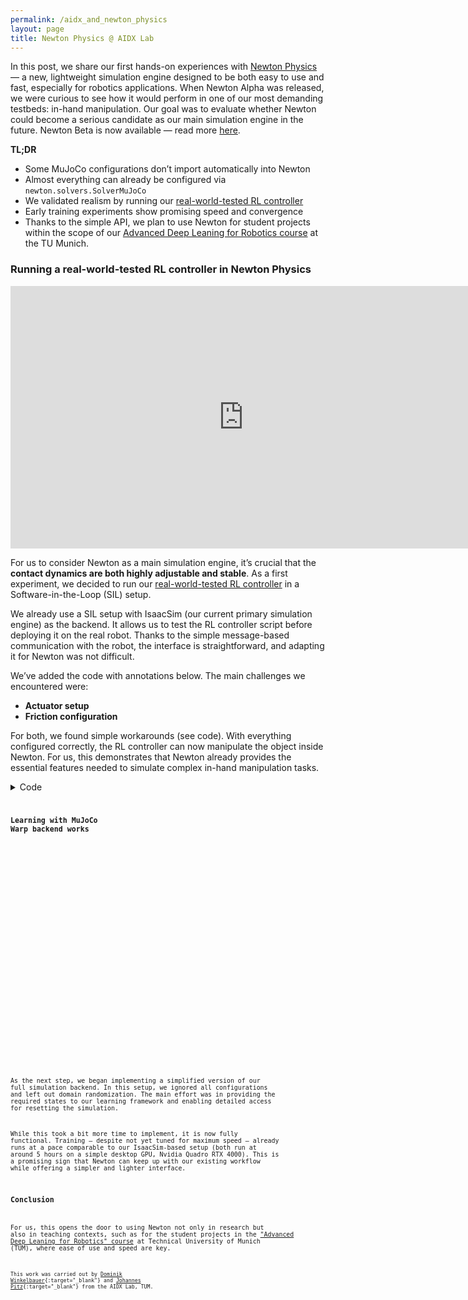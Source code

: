```yaml
---
permalink: /aidx_and_newton_physics
layout: page
title: Newton Physics @ AIDX Lab
---
```


 <style>
    .video {
        position: relative;
        padding-bottom: 56.25%;
        /* 16:9 */
        height: 0;
    }

    .video img {
        display: block;
        width: 100%;
        height: auto;
        cursor: pointer;
    }

    .video:after {
        content: "";
        position: absolute;
        top: 50%;
        left: 50%;
        width: 64px;
        height: 64px;
        background: url('assets/imgs/play-button.png') no-repeat center center;
        background-size: contain;
        transform: translate(-50%, -50%);
        pointer-events: none;
    }

    .video iframe {
        position: absolute;
        top: 0;
        left: 0;
        width: 100%;
        height: 100%;
    }

    /* image poster clicked, player class added using js */
    .video.player img {
        display: none;
    }

    .video.player:after {
        display: none;
    }
</style>


In this post, we share our first hands-on experiences with [Newton Physics](https://newton-physics.github.io/newton) — a new, lightweight simulation engine designed to be both easy to use and fast, especially for robotics applications. When Newton Alpha was released, we were curious to see how it would perform in one of our most demanding testbeds: in-hand manipulation. Our goal was to evaluate whether Newton could become a serious candidate as our main simulation engine in the future. Newton Beta is now available — read more [here](https://developer.nvidia.com/blog/train-a-quadruped-locomotion-policy-and-simulate-cloth-manipulation-with-nvidia-isaac-lab-and-newton/).

**TL;DR**

* Some MuJoCo configurations don’t import automatically into Newton
* Almost everything can already be configured via `newton.solvers.SolverMuJoCo`
* We validated realism by running our [real-world-tested RL controller](https://aidx-lab.org/manipulation/iros24)
* Early training experiments show promising speed and convergence
* Thanks to the simple API, we plan to use Newton for student projects within the scope of our [Advanced Deep Leaning for Robotics course](https://campus.tum.de/tumonline/ee/ui/ca2/app/desktop/#/slc.tm.cp/student/courses/950842341) at the TU Munich.



### Running a real-world-tested RL controller in Newton Physics

<p align="center">
<iframe class="youtube-video" width="746" height="420" src="https://www.youtube.com/embed/OVxJdB_SEBc?start=3" title="YouTube video player" frameborder="0" allow="accelerometer; autoplay; clipboard-write; encrypted-media; gyroscope; picture-in-picture; web-share" allowfullscreen></iframe>
</p>


For us to consider Newton as a main simulation engine, it’s crucial that the **contact dynamics are both highly adjustable and stable**. As a first experiment, we decided to run our [real-world-tested RL controller](https://aidx-lab.org/manipulation/iros24) in a Software-in-the-Loop (SIL) setup.

We already use a SIL setup with IsaacSim (our current primary simulation engine) as the backend. It allows us to test the RL controller script before deploying it on the real robot. Thanks to the simple message-based communication with the robot, the interface is straightforward, and adapting it for Newton was not difficult.

We’ve added the code with annotations below. The main challenges we encountered were:

* **Actuator setup**
* **Friction configuration**

For both, we found simple workarounds (see code). With everything configured correctly, the RL controller can now manipulate the object inside Newton. For us, this demonstrates that Newton already provides the essential features needed to simulate complex in-hand manipulation tasks.


<details><summary>Code</summary>  
<pre><code><small>from itertools import product
import numpy as np
import time
import warp as wp
import newton
from newton.selection import ArticulationView
<details><summary>Packet definition</summary>     from dataclasses import dataclass, field
@dataclass
class CTRL_IN_PACKET:
    counter: int = -1
    q_measured_rad: np.ndarray = field(default_factory=lambda: np.zeros(12))
    q_increment_counter_rad: np.ndarray = field(default_factory=lambda: np.zeros(12))
    q_poti_rad: np.ndarray = field(default_factory=lambda: np.zeros(12))
    dq_increment_radps: np.ndarray = field(default_factory=lambda: np.zeros(12))
    tau_measured_Nm: np.ndarray = field(default_factory=lambda: np.zeros(12))
    PWM: np.ndarray = field(default_factory=lambda: np.zeros(12))
    active: int = 1

@dataclass
class CTRL_OUT_PACKET:
    q_des: np.ndarray
</details>◂ Packet definition

class NewtonSIL:
    def __init__(self, frequency: int = 1000, headless=True, device=None):
        self.headless = headless
        self.device = device
        self.sim_dt = 1.0 / frequency
        self.model_builder_single = newton.ModelBuilder(gravity=0)
        self.model_builder_single.add_mjcf(
            "mj_resources/output/scene.xml", enable_self_collisions=True
        )
<details><summary>Model builder setup</summary>        # Actuators from xml are ignored => set the parameters here
        for i in range(len(self.model_builder_single.joint_dof_mode)):
            self.model_builder_single.joint_dof_mode[i] = (
                newton.JointMode.TARGET_POSITION
            )
            self.model_builder_single.joint_target_ke[i] = 5
            self.model_builder_single.joint_target_kd[i] = 0.3
        # Correct friction, as it is not yet read from the xml
        for i in range(len(self.model_builder_single.shape_key)):
            if self.model_builder_single.shape_key[i] == "object_0/object":
                self.model_builder_single.shape_material_mu[i] = 1
            elif self.model_builder_single.shape_key[i].startswith("hand/"):
                if (
                    "_" in self.model_builder_single.shape_key[i]
                    and int(self.model_builder_single.shape_key[i].split("_")[-1]) % 3
                    == 2
                ):
                    self.model_builder_single.shape_material_mu[i] = 1
                else:
                    self.model_builder_single.shape_material_mu[i] = 0.1
        for i in range(len(self.model_builder_single.body_key)):
            if self.model_builder_single.body_key[i] == "object_0/object":
                self.model_builder_single.body_mass[i] = 0.08
        self.model_builder_single.rigid_contact_torsional_friction = 0.015
        self.model_builder_single.rigid_contact_rolling_friction = 0.0001
        self.model_builder = newton.ModelBuilder(gravity=0)
        self.num_envs = 10
        self.model_builder.replicate(
            self.model_builder_single, self.num_envs, spacing=(1.0, 1.0, 0.0)
        )
</details>◂ Model builder setup
        # Create the final model and solver
        self.model = self.model_builder.finalize()
        self.solver = newton.solvers.SolverMuJoCo(
            self.model,
            use_mujoco_cpu=False,
            integrator="implicitfast",
            cone="elliptic",
            impratio=1.1,
            ncon_per_env=50,
            njmax=500,
        )
<details><summary>Overwrite ignored solver params</summary>        # Disable distal actuators 969154fcd2feb4e094d272da5c79bacfa39971e2
        self.solver.mj_model.actuator_gainprm[3::4] *= 0
        self.solver.mjw_model.actuator_gainprm.assign(
            self.solver.mj_model.actuator_gainprm[None].repeat(self.num_envs, 0)
        )
        self.solver.mj_model.actuator_dynprm[3::4] *= 0
        self.solver.mjw_model.actuator_dynprm.assign(
            self.solver.mj_model.actuator_dynprm
        )  # [None].repeat(self.num_envs, 0))
        self.solver.mj_model.actuator_biasprm[3::4] *= 0
        self.solver.mjw_model.actuator_biasprm.assign(
            self.solver.mj_model.actuator_biasprm[None].repeat(self.num_envs, 0)
        )
        self.solver.mj_model.geom_condim[:] = 4
        self.solver.mjw_model.geom_condim.assign(self.solver.mj_model.geom_condim)
        self.solver.mj_model.eq_solimp[:] = [0.98, 0.999, 0.01745329, 0.5, 2.0]
        self.solver.mjw_model.eq_solimp.assign(self.solver.mj_model.eq_solimp)
        self.solver.mj_model.eq_solref[:] = [0.0021, 1.2]
        self.solver.mjw_model.eq_solref.assign(self.solver.mj_model.eq_solref)
        self.solver.mj_model.dof_frictionloss[:] = 0.001
        self.solver.mjw_model.dof_frictionloss.assign(
            self.solver.mj_model.dof_frictionloss[None].repeat(self.num_envs, 0)
        )
</details>◂ Overwrite ignored solver params
        # Allocate state buffer
        self.state_0 = self.model.state()
        self.state_1 = self.model.state()
        self.control = self.model.control()
<details><summary>Set up articulation views</summary>        # Enumerate joints by names
        fingers = ["ring", "middle", "fore", "thumb"]
        dimensions = ["proximal", "knuckle", "middle"]
        finger_names = [f"hand/{idx}" for idx in fingers]
        joint_names = [
            f"{f_name}_{dim}_joint"
            for (f_name, dim) in product(finger_names, dimensions)
        ]
        assert len(joint_names) == 12
        self.joints_view = ArticulationView(
            self.model,
            "*",
            exclude_joint_types=[newton.JointType.FREE, newton.JointType.DISTANCE],
        )
        self.joints_actuated_view = ArticulationView(
            self.model,
            "*",
            exclude_joints=["*distal*"],
            exclude_joint_types=[newton.JointType.FREE, newton.JointType.DISTANCE],
        )
        self.joint_ctrl_ids = np.array(
            [
                self.joints_actuated_view.joint_dof_names.index(
                    joint_name.split("/")[1]
                )
                for joint_name in joint_names
            ]
        )
        self.object_view = ArticulationView(self.model, "*", include_joints=["object"])
        # goal setting not yet possible
        # self.goal_view = ArticulationView(self.model, "*", include_links=["goal_object"])
        self.default_object_pose = wp.clone(
            self.object_view.get_dof_positions(self.model)
        )
        self.default_object_velocity = wp.clone(
            self.object_view.get_dof_velocities(self.model)
        )
        # self.default_goal_pose = wp.clone(self.goal_view.get_link_transforms(self.model))
        self.initial_dof_positions = wp.clone(
            self.joints_view.get_dof_positions(self.model)
        )
        self.initial_dof_velocities = wp.clone(
            self.joints_view.get_dof_velocities(self.model)
        )
</details>◂ Set up articulation views
        # Open up the GUI and capture the graph of the simulation loop
        if not self.headless:
            self.viewer = newton.viewer.ViewerGL(headless=False)
            self.viewer.set_model(self.model)
            self.start_time = time.time()
            self.sim_time = 0
        self.sim_steps = 0
        with wp.ScopedCapture() as capture:
            # Doing two steps allows us to leave the state swapping inside the graph
            for i in range(2):
                self.state_0.clear_forces()
                self.solver.step(
                    self.state_0, self.state_1, self.control, None, self.sim_dt
                )
                self.state_0, self.state_1 = self.state_1, self.state_0
        self.graph = capture.graph

<details><summary>Helper functions to interact with the simulation</summary>    def reset_object(self, position: np.ndarray = None, rotation: np.ndarray = None):
        self.object_view.set_dof_positions(self.state_0, self.default_object_pose)
        self.object_view.set_dof_velocities(self.state_0, self.default_object_velocity)

    def reset_hand(self):
        self.joints_view.set_dof_positions(self.state_0, self.initial_dof_positions)
        self.joints_view.set_dof_velocities(self.state_0, self.initial_dof_velocities)

    def gravity_on(self):
        self.model.gravity = np.array([0, 0, -9.81])
        if self.device == "cpu":
            self.solver.mj_model.opt.gravity = np.array([0, 0, -9.81])
        elif self.device == "warp":
            self.solver.mjw_model.opt.gravity.assign(np.array([0, 0, -9.81]))

    def gravity_off(self):
        self.model.gravity = np.array([0, 0, 0.0])
        if self.device == "cpu":
            self.solver.mj_model.opt.gravity = np.array([0, 0, 0.0])
        elif self.device == "warp":
            self.solver.mjw_model.opt.gravity.assign(np.array([0, 0, 0.0]))

    def set_goal(self, key: str, goal: np.ndarray):
        # TODO: Vizualize goal object in viewer
        pass
</details>◂ Helper functions to interact with the simulation

    # Pass the simulated robot measurements to the RL controller
    def get_in_pckts(self) -> CTRL_IN_PACKET:
        joint_angles = self.joints_actuated_view.get_attribute(
            "joint_q", self.state_0
        ).numpy()[0, self.joint_ctrl_ids]
        return CTRL_IN_PACKET(
            self.sim_steps,
            joint_angles,
            joint_angles,
            joint_angles,
        )

    # Every time we recieve control targets from the RL controller -> simulate
    def send_out_pckt(self, ctrl_out_pckt: CTRL_OUT_PACKET) -> None:
        ctrl_npy = np.zeros((self.num_envs, 12))
        ctrl_npy[:, self.joint_ctrl_ids] = ctrl_out_pckt.q_des.copy()
        ctrl = wp.array(
            ctrl_npy, dtype=wp.float32, device=self.control.joint_target.device
        )
        self.joints_actuated_view.set_attribute("joint_target", self.control, ctrl)
        wp.capture_launch(self.graph)
        if not self.headless:
            self.viewer.begin_frame(self.sim_time)
            self.viewer.log_state(self.state_0)
            # self.viewer.log_contacts(self.contacts, self.state_0)
            self.viewer.end_frame()
            self.sim_time += self.sim_dt * 2
        self.sim_steps += 1</small></code></pre>
</details>



### Learning with MuJoCo Warp backend works


<p align="center">
<div class="video">
    <img src="assets/imgs/blog/newton_many.jpg">
    <!-- <iframe width="746" height="420" src="https://www.youtube.com/embed/OVxJdB_SEBc?start=24&autoplay=1"  frameborder="0" allowfullscreen></iframe>-->
</div>
</p>

As the next step, we began implementing a simplified version of our full simulation backend. In this setup, we ignored all configurations and left out domain randomization. The main effort was in providing the required states to our learning framework and enabling detailed access for resetting the simulation.

While this took a bit more time to implement, it is now fully functional. Training — despite not yet tuned for maximum speed — already runs at a pace comparable to our IsaacSim-based setup (both run at around 5 hours on a simple desktop GPU, Nvidia Quadro RTX 4000). This is a promising sign that Newton can keep up with our existing workflow while offering a simpler and lighter interface.


### Conclusion

For us, this opens the door to using Newton not only in research but also in teaching contexts, such as for the student projects in the ["Advanced Deep Leaning for Robotics" course](https://campus.tum.de/tumonline/ee/ui/ca2/app/desktop/#/slc.tm.cp/student/courses/950842341) at Technical University of Munich (TUM), where ease of use and speed are key.

<small>This work was carried out by [Dominik Winkelbauer](https://scholar.google.com/citations?user=kduGd8wAAAAJ){:target="_blank"} and [Johannes Pitz](https://www.linkedin.com/in/johannes-pitz/){:target="_blank"} from the AIDX Lab, TUM.</small>


<script>
document.addEventListener("DOMContentLoaded", function() {
    var videos = document.querySelectorAll(".video");

    videos.forEach(function(video) {
        video.addEventListener("click", function() {
            var conts = video.childNodes;
            var le = conts.length;
            var ifr = null;

            for (var i = 0; i < le; i++) {
                if (conts[i].nodeType === 8) { // comment node
                    ifr = conts[i].textContent;
                }
            }

            if (ifr) {
                video.classList.add("player");
                video.innerHTML = ifr;
                video.removeEventListener("click", arguments.callee);
            }
        });
    });
});

</script>
